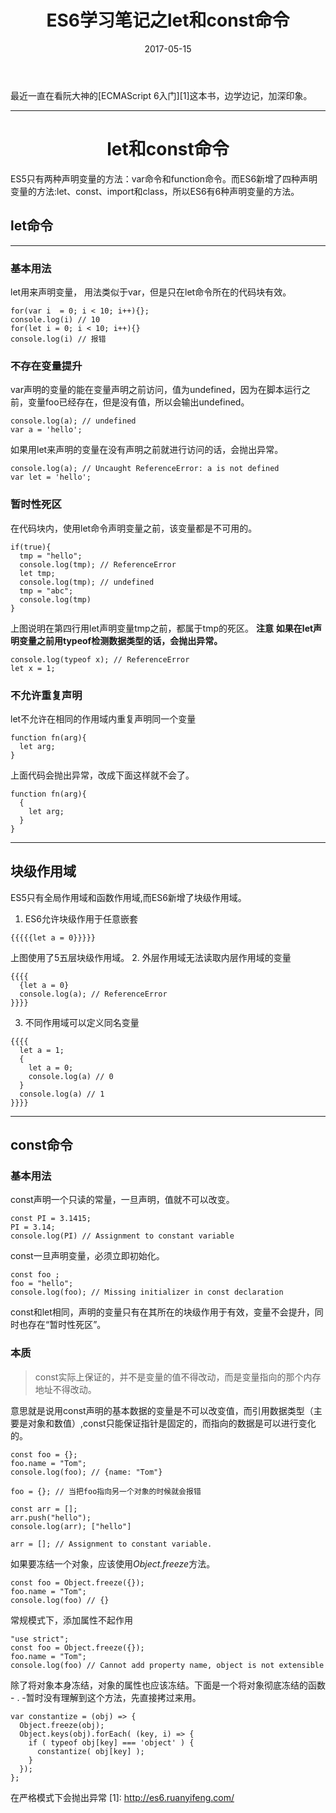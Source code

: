 ﻿---
title: ES6学习笔记之let和const命令
date: 2017-05-15
categories: 学习笔记
tags: javascript
keywords: ES6
description: ES6
comments: true
---

最近一直在看阮大神的[ECMAScript 6入门][1]这本书，边学边记，加深印象。


----------


# <center>let和const命令</center>
ES5只有两种声明变量的方法：var命令和function命令。而ES6新增了四种声明变量的方法:let、const、import和class，所以ES6有6种声明变量的方法。
## let命令


----------
### 基本用法
let用来声明变量， 用法类似于var，但是只在let命令所在的代码块有效。
```
for(var i  = 0; i < 10; i++){};
console.log(i) // 10
for(let i = 0; i < 10; i++){}
console.log(i) // 报错
```
### 不存在变量提升
var声明的变量的能在变量声明之前访问，值为undefined，因为在脚本运行之前，变量foo已经存在，但是没有值，所以会输出undefined。
```
console.log(a); // undefined
var a = 'hello';
```
如果用let来声明的变量在没有声明之前就进行访问的话，会抛出异常。
```
console.log(a); // Uncaught ReferenceError: a is not defined
var let = 'hello';
```
### 暂时性死区
在代码块内，使用let命令声明变量之前，该变量都是不可用的。
```
if(true){
  tmp = "hello";
  console.log(tmp); // ReferenceError
  let tmp;
  console.log(tmp); // undefined
  tmp = "abc";
  console.log(tmp)
}
```
上图说明在第四行用let声明变量tmp之前，都属于tmp的死区。
**注意**
**如果在let声明变量之前用typeof检测数据类型的话，会抛出异常。**
```
console.log(typeof x); // ReferenceError
let x = 1;
```
### 不允许重复声明
let不允许在相同的作用域内重复声明同一个变量
```
function fn(arg){
  let arg;
}
```
上面代码会抛出异常，改成下面这样就不会了。
```
function fn(arg){
  {
    let arg;
  }
}
```


----------

## 块级作用域
ES5只有全局作用域和函数作用域,而ES6新增了块级作用域。
1. ES6允许块级作用于任意嵌套
```
{{{{{let a = 0}}}}}
```
上图使用了5五层块级作用域。
2. 外层作用域无法读取内层作用域的变量
```
{{{{
  {let a = 0}
  console.log(a); // ReferenceError
}}}}
```
3. 不同作用域可以定义同名变量
```
{{{{
  let a = 1;
  {
    let a = 0;
    console.log(a) // 0
  }
  console.log(a) // 1
}}}}
```


----------
## const命令
### 基本用法
const声明一个只读的常量，一旦声明，值就不可以改变。
```
const PI = 3.1415;
PI = 3.14;
console.log(PI) // Assignment to constant variable
```
const一旦声明变量，必须立即初始化。
```
const foo ;
foo = "hello";
console.log(foo); // Missing initializer in const declaration
```
const和let相同，声明的变量只有在其所在的块级作用于有效，变量不会提升，同时也存在“暂时性死区”。
### 本质
>const实际上保证的，并不是变量的值不得改动，而是变量指向的那个内存地址不得改动。

意思就是说用const声明的基本数据的变量是不可以改变值，而引用数据类型（主要是对象和数值）,const只能保证指针是固定的，而指向的数据是可以进行变化的。
```
const foo = {};
foo.name = "Tom";
console.log(foo); // {name: "Tom"}

foo = {}; // 当把foo指向另一个对象的时候就会报错
```
```
const arr = [];
arr.push("hello");
console.log(arr); ["hello"]

arr = []; // Assignment to constant variable.
```

如果要冻结一个对象，应该使用*Object.freeze*方法。
```
const foo = Object.freeze({});
foo.name = "Tom";
console.log(foo) // {} 
```
常规模式下，添加属性不起作用
```
"use strict";
const foo = Object.freeze({});
foo.name = "Tom";
console.log(foo) // Cannot add property name, object is not extensible
```
除了将对象本身冻结，对象的属性也应该冻结。下面是一个将对象彻底冻结的函数 - . -暂时没有理解到这个方法，先直接拷过来用。
```
var constantize = (obj) => {
  Object.freeze(obj);
  Object.keys(obj).forEach( (key, i) => {
    if ( typeof obj[key] === 'object' ) {
      constantize( obj[key] );
    }
  });
};
```
在严格模式下会抛出异常
  [1]: http://es6.ruanyifeng.com/